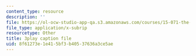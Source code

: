 ```yaml
---
content_type: resource
description: ''
file: https://ol-ocw-studio-app-qa.s3.amazonaws.com/courses/15-071-the-analytics-edge-spring-2017/8f61273e1e415bf3b40537636a3ce5ae_12KzzzmaYrw.vtt
file_type: application/x-subrip
resourcetype: Other
title: 3play caption file
uid: 8f61273e-1e41-5bf3-b405-37636a3ce5ae
---
```

